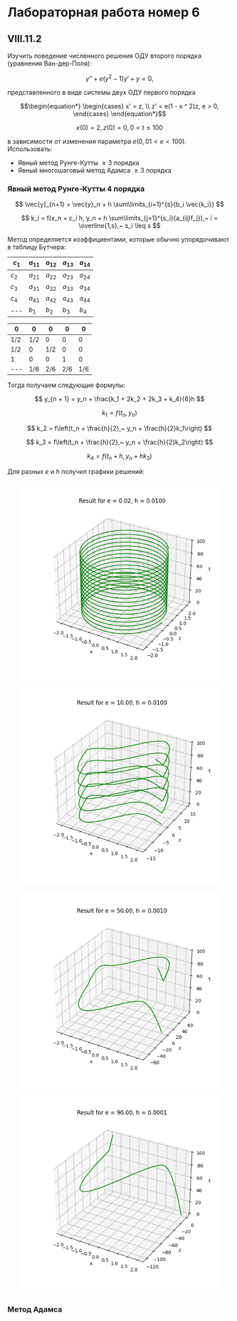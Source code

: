 # Лабораторная работа номер 6
## VIII.11.2
Изучить поведение численного решения ОДУ второго порядка (уравнения Ван-дер-Поля):

$$ y'' + e(y^2 - 1)y' + y = 0, $$

представленного в виде системы двух ОДУ первого порядка

$$\begin{equation*} 
    \begin{cases}
        x' = z, \\
        z' = e(1 - x ^ 2)z, e > 0,
    \end{cases}
\end{equation*}$$

$$ x(0) = 2, z(0) = 0, 0 < t \leq 100 $$

в зависимости от изменения параметра $e (0,01 < e < 100)$. Использовать:
* Явный метод Рунге-Кутты $\geq 3$ порядка 
* Явный многошаговый метод Адамса $\geq 3$ порядка

### Явный метод Рунге-Кутты 4 порядка
$$ \vec{y}_{n+1} = \vec{y}_n + h \sum\limits_{i=1}^{s}{b_i \vec{k_i}} $$

$$ k_i = f(x_n + c_i h, y_n + h \sum\limits_{j=1}^{s_i}{a_{ij}f_j}),~ i = \overline{1,s},~ s_i \leq s $$

Метод определяется коэффициентами, которые обычно упорядочивают в таблицу Бутчера:

| $с_1$ | $a_{11}$ | $a_{12}$ | $a_{13}$ | $a_{14}$ |
|  ---  |    ---   |    ---   |    ---   |   ---    |
| $с_2$ | $a_{21}$ | $a_{22}$ | $a_{23}$ | $a_{24}$ |
| $с_3$ | $a_{31}$ | $a_{32}$ | $a_{33}$ | $a_{34}$ |
| $с_4$ | $a_{41}$ | $a_{42}$ | $a_{43}$ | $a_{44}$ |
|  ---  |  $b_1$   | $b_{2}$  | $b_{3}$  | $b_{4}$  |

|  $0$  |  $0$  |  $0$  |  $0$  |  $0$  |
|  ---  |  ---  |  ---  |  ---  |  ---  |
| $1/2$ | $1/2$ |  $0$  |  $0$  |  $0$  |
| $1/2$ |  $0$  | $1/2$ |  $0$  |  $0$  |
|  $1$  |  $0$  |  $0$  |  $1$  |  $0$  |
|  ---  | $1/6$ | $2/6$ | $2/6$ | $1/6$ |

Тогда получаем следующие формулы:

$$ y_{n + 1} = y_n + \frac{k_1 + 2k_2 + 2k_3 + k_4}{6}h $$

$$ k_1 = f(t_n, y_n) $$

$$ k_2 = f\left(t_n + \frac{h}{2},~ y_n + \frac{h}{2}k_1\right) $$

$$ k_3 = f\left(t_n + \frac{h}{2},~ y_n + \frac{h}{2}k_2\right) $$

$$ k_4 = f(t_n + h, y_n + hk_3) $$

Для разных $e$ и $h$ получил графики решений:

<p align="center">
  <img src="./images/MRK_solve_0.02.png" width="450" height = "450">
  <img src="./images/MRK_solve_10.png" width="450" height = "450">
</p>

<p align="center">
  <img src="./images/MRK_solve_50.png" width="450" height = "450">
  <img src="./images/MRK_solve_90.png" width="450" height = "450">
</p>

### Метод Адамса
